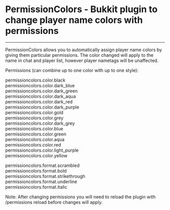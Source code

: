 # PermissionColors - Bukkit plugin to change player name colors with permissions
---
PermissionColors allows you to automatically assign player name colors by giving them particular permissions.  The color changed will apply to the name in chat and player list, however player nametags will be unaffected.

Permissions (can combine up to one color with up to one style):

  permissioncolors.color.black   
  permissioncolors.color.dark_blue   
  permissioncolors.color.dark_green   
  permissioncolors.color.dark_aqua   
  permissioncolors.color.dark_red   
  permissioncolors.color.dark_purple   
  permissioncolors.color.gold   
  permissioncolors.color.grey   
  permissioncolors.color.dark_grey   
  permissioncolors.color.blue   
  permissioncolors.color.green   
  permissioncolors.color.aqua   
  permissioncolors.color.red    
  permissioncolors.color.light_purple   
  permissioncolors.color.yellow
  
  permissioncolors.format.scrambled   
  permissioncolors.format.bold   
  permissioncolors.format.strikethrough   
  permissioncolors.format.underline   
  permissioncolors.format.italic   
  
  Note: After changing permissions you will need to reload the plugin with /permissions reload before changes will apply.
